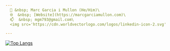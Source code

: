 ```yaml
---
  👾 &nbsp; Marc Garcia i Mullon (He/Him)\
  🌐  &nbsp; [Website](https://marcgarciamullon.com)\
  📫  &nbsp; mgm793@gmail.com\
  <img src='https://cdn.worldvectorlogo.com/logos/linkedin-icon-2.svg' height='20px'/> &nbsp; [/marcgarciamullon](https://linkedin.com/in/marcgarciamullon/)

---
```


[![Top Langs](https://github-readme-stats.vercel.app/api/top-langs/?username=mgm793&hide=java,html,css&theme=radical)](https://github.com/anuraghazra/github-readme-stats)
<!--
**mgm793/mgm793** is a ✨ _special_ ✨ repository because its `README.md` (this file) appears on your GitHub profile.

Here are some ideas to get you started:

- 🔭 I’m currently working on ...
- 🌱 I’m currently learning ...
- 👯 I’m looking to collaborate on ...
- 🤔 I’m looking for help with ...
- 💬 Ask me about ...
- 📫 How to reach me: ...
- 😄 Pronouns: ...
- ⚡ Fun fact: ...
-->
